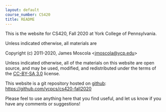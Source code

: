 ```yaml
---
layout: default
course_number: CS420
title: README
---
```


This is the website for CS420, Fall 2020 at York College of
Pennsylvania.

Unless indicated otherwise, all materials are

Copyright (c) 2011-2020, James Moscola &lt;<jmoscola@ycp.edu>&gt;

Unless indicated otherwise, all of the materials on this website
are open source, and may be used, modified, and redistributed
under the terms of the <a href="http://creativecommons.org/licenses/by-sa/3.0/us/">CC-BY-SA 3.0</a>
license.

This website is a git repository hosted on [github](https://github.com): <https://github.com/ycpcs/cs420-fall2020>

Please feel to use anything here that you find useful,
and let us know if you have any comments or suggestions!
